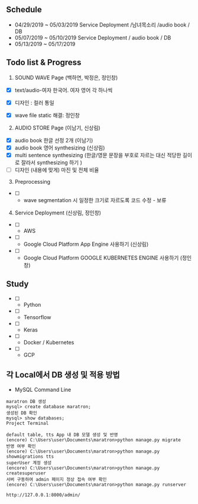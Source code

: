 
## Schedule 
* 04/29/2019 ~ 05/03/2019 Service Deployment /남녀목소리 /audio book / DB
* 05/07/2019 ~ 05/10/2019 Service Deployment / audio book / DB
* 05/13/2019 ~ 05/17/2019 




## Todo list & Progress

1. SOUND WAVE Page (백하연, 박정은, 정인창)
- [X]  text/audio-여자 한국어. 여자 영어 각 하나씩  
- [X]  디자인 : 컬러 통일
- [X]  wave file static 해결: 정인창


2. AUDIO STORE Page (이남기, 신상림)
- [X] audio book 한글 선정 2개 (이남기)
- [X] audio book 영어 synthesizing (신상림)
- [X] multi sentence synthesizing (한글/영문 문장을 부호로 자르는 대신 적당한 길이로 잘라서 synthesizing 하기 ) 
- [ ] 디자인 (내용에 맞게) 마진 및 전체 비율 

3. Preprocessing 
- [ ] * wave segmentation 시 일정한 크기로 자르도록 코드 수정 - 보류

4. Service Deployment (신상림, 정인창)
- [ ] * AWS
- [ ] * Google Cloud Platform App Engine 사용하기 (신상림)
- [ ] * Google Cloud Platform GOOGLE KUBERNETES ENGINE 사용하기 (정인창)


## Study
- [ ] * Python
- [ ] * Tensorflow
- [ ] * Keras
- [ ] * Docker / Kubernetes
- [ ] * GCP



## 각 Local에서 DB 생성 및 적용 방법

* MySQL Command Line
```
maratron DB 생성  
mysql> create database maratron;
생성된 DB 확인
mysql> show databases;
Project Terminal

default table, tts App 내 DB 모델 생성 및 반영
(encore) C:\Users\user\Documents\maratron>python manage.py migrate
반영 여부 확인
(encore) C:\Users\user\Documents\maratron>python manage.py showmigrations tts
superUser 계정 생성
(encore) C:\Users\user\Documents\maratron>python manage.py createsuperuser
서버 구동하여 admin 페이지 정상 접속 여부 확인
(encore) C:\Users\user\Documents\maratron>python manage.py runserver

http://127.0.0.1:8000/admin/
```
